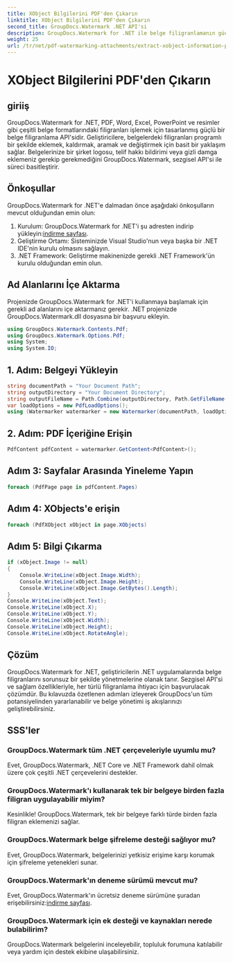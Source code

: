 ```yaml
---
title: XObject Bilgilerini PDF'den Çıkarın
linktitle: XObject Bilgilerini PDF'den Çıkarın
second_title: GroupDocs.Watermark .NET API'si
description: GroupDocs.Watermark for .NET ile belge filigranlamanın gücünün kilidini açın. PDF'lerdeki, Word belgelerindeki ve görüntülerdeki filigranları sorunsuz bir şekilde yönetin.
weight: 25
url: /tr/net/pdf-watermarking-attachments/extract-xobject-information-pdf/
---
```


# XObject Bilgilerini PDF'den Çıkarın

## giriiş
GroupDocs.Watermark for .NET, PDF, Word, Excel, PowerPoint ve resimler gibi çeşitli belge formatlarındaki filigranları işlemek için tasarlanmış güçlü bir belge filigranlama API'sidir. Geliştiricilere, belgelerdeki filigranları programlı bir şekilde eklemek, kaldırmak, aramak ve değiştirmek için basit bir yaklaşım sağlar. Belgelerinize bir şirket logosu, telif hakkı bildirimi veya gizli damga eklemeniz gerekip gerekmediğini GroupDocs.Watermark, sezgisel API'si ile süreci basitleştirir.
## Önkoşullar
GroupDocs.Watermark for .NET'e dalmadan önce aşağıdaki önkoşulların mevcut olduğundan emin olun:
1. Kurulum: GroupDocs.Watermark for .NET'i şu adresten indirip yükleyin:[indirme sayfası](https://releases.groupdocs.com/Watermark/net/).
2. Geliştirme Ortamı: Sisteminizde Visual Studio'nun veya başka bir .NET IDE'nin kurulu olmasını sağlayın.
3. .NET Framework: Geliştirme makinenizde gerekli .NET Framework'ün kurulu olduğundan emin olun.

## Ad Alanlarını İçe Aktarma
Projenizde GroupDocs.Watermark for .NET'i kullanmaya başlamak için gerekli ad alanlarını içe aktarmanız gerekir.
.NET projenizde GroupDocs.Watermark.dll dosyasına bir başvuru ekleyin.
```csharp
using GroupDocs.Watermark.Contents.Pdf;
using GroupDocs.Watermark.Options.Pdf;
using System;
using System.IO;
```
## 1. Adım: Belgeyi Yükleyin
```csharp
string documentPath = "Your Document Path";
string outputDirectory = "Your Document Directory";
string outputFileName = Path.Combine(outputDirectory, Path.GetFileName(documentPath));
var loadOptions = new PdfLoadOptions();
using (Watermarker watermarker = new Watermarker(documentPath, loadOptions))
```
## 2. Adım: PDF İçeriğine Erişin
```csharp
PdfContent pdfContent = watermarker.GetContent<PdfContent>();
```
## Adım 3: Sayfalar Arasında Yineleme Yapın
```csharp
foreach (PdfPage page in pdfContent.Pages)
```
## Adım 4: XObjects'e erişin
```csharp
foreach (PdfXObject xObject in page.XObjects)
```
## Adım 5: Bilgi Çıkarma
```csharp
if (xObject.Image != null)
{
    Console.WriteLine(xObject.Image.Width);
    Console.WriteLine(xObject.Image.Height);
    Console.WriteLine(xObject.Image.GetBytes().Length);
}
Console.WriteLine(xObject.Text);
Console.WriteLine(xObject.X);
Console.WriteLine(xObject.Y);
Console.WriteLine(xObject.Width);
Console.WriteLine(xObject.Height);
Console.WriteLine(xObject.RotateAngle);
```

## Çözüm
GroupDocs.Watermark for .NET, geliştiricilerin .NET uygulamalarında belge filigranlarını sorunsuz bir şekilde yönetmelerine olanak tanır. Sezgisel API'si ve sağlam özellikleriyle, her türlü filigranlama ihtiyacı için başvurulacak çözümdür. Bu kılavuzda özetlenen adımları izleyerek GroupDocs'un tüm potansiyelinden yararlanabilir ve belge yönetimi iş akışlarınızı geliştirebilirsiniz.
## SSS'ler
### GroupDocs.Watermark tüm .NET çerçeveleriyle uyumlu mu?
Evet, GroupDocs.Watermark, .NET Core ve .NET Framework dahil olmak üzere çok çeşitli .NET çerçevelerini destekler.
### GroupDocs.Watermark'ı kullanarak tek bir belgeye birden fazla filigran uygulayabilir miyim?
Kesinlikle! GroupDocs.Watermark, tek bir belgeye farklı türde birden fazla filigran eklemenizi sağlar.
### GroupDocs.Watermark belge şifreleme desteği sağlıyor mu?
Evet, GroupDocs.Watermark, belgelerinizi yetkisiz erişime karşı korumak için şifreleme yetenekleri sunar.
### GroupDocs.Watermark'ın deneme sürümü mevcut mu?
 Evet, GroupDocs.Watermark'ın ücretsiz deneme sürümüne şuradan erişebilirsiniz:[indirme sayfası](https://releases.groupdocs.com/).
### GroupDocs.Watermark için ek desteği ve kaynakları nerede bulabilirim?
GroupDocs.Watermark belgelerini inceleyebilir, topluluk forumuna katılabilir veya yardım için destek ekibine ulaşabilirsiniz.